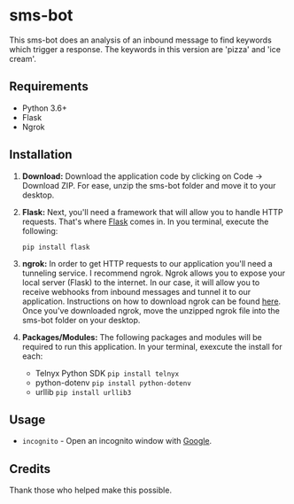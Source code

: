 # sms-bot

This sms-bot does an analysis of an inbound message to find keywords which trigger a response. The keywords in this version are 'pizza' and 'ice cream'.  

## Requirements

- Python 3.6+
- Flask 
- Ngrok


## Installation

1. **Download:** Download the application code by clicking on Code -> Download ZIP. For ease, unzip the sms-bot folder and move it to your desktop. 

2. **Flask:** Next, you'll need a framework that will allow you to handle HTTP requests. That's where [Flask](https://pypi.org/project/Flask/) comes in. In you terminal, execute the following:

   ```pip install flask```

3. **ngrok:** In order to get HTTP requests to our application you'll need a tunneling service. I recommend ngrok. Ngrok allows you to expose your local server (Flask) to the internet. In our case, it will allow you to receive webhooks from inbound messages and tunnel it to our application. Instructions on how to download ngrok can be found [here](https://ngrok.com/download). Once you've downloaded ngrok, move the unzipped ngrok file into the sms-bot folder on your desktop. 

4. **Packages/Modules:** The following packages and modules will be required to run this application. In your terminal, exexcute the install for each:
   
   - Telnyx Python SDK
   ``` pip install telnyx ```
   - python-dotenv
   ``` pip install python-dotenv ```
   - urllib
   ``` pip install urllib3 ```

## Usage

- `incognito` - Open an incognito window with [Google](https://www.google.com/).

## Credits

Thank those who helped make this possible.
